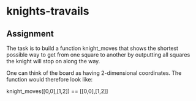 # knights-travails
## Assignment
The task is to build a function knight_moves that shows the shortest possible way to get from one square to another by outputting all squares the knight will stop on along the way.

One can think of the board as having 2-dimensional coordinates. The function would therefore look like:

knight_moves([0,0],[1,2]) == [[0,0],[1,2]]